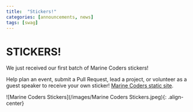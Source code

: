 ```yaml
---
title:  "Stickers!"
categories: [announcements, news]
tags: [swag]
---
```

#  STICKERS!  

We just received our first batch of Marine Coders stickers! 

Help plan an event, submit a Pull Request, lead a project, or volunteer as a guest speaker to receive your own sticker! [Marine Coders static site](https://marinecoders.github.io/).

![Marine Coders Stickers](/images/Marine Coders Stickers.jpeg){: .align-center} 
